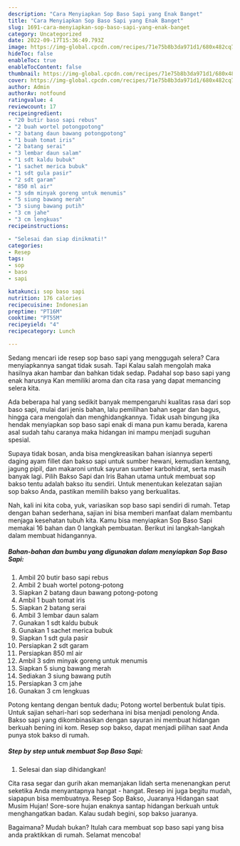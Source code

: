 ```yaml
---
description: "Cara Menyiapkan Sop Baso Sapi yang Enak Banget"
title: "Cara Menyiapkan Sop Baso Sapi yang Enak Banget"
slug: 1691-cara-menyiapkan-sop-baso-sapi-yang-enak-banget
category: Uncategorized
date: 2022-09-17T15:36:49.793Z
image: https://img-global.cpcdn.com/recipes/71e75b8b3da971d1/680x482cq70/sop-baso-sapi-foto-resep-utama.jpg
hideToc: false
enableToc: true
enableTocContent: false
thumbnail: https://img-global.cpcdn.com/recipes/71e75b8b3da971d1/680x482cq70/sop-baso-sapi-foto-resep-utama.jpg
cover: https://img-global.cpcdn.com/recipes/71e75b8b3da971d1/680x482cq70/sop-baso-sapi-foto-resep-utama.jpg
author: Admin
authorAv: notfound
ratingvalue: 4
reviewcount: 17
recipeingredient:
- "20 butir baso sapi rebus"
- "2 buah wortel potongpotong"
- "2 batang daun bawang potongpotong"
- "1 buah tomat iris"
- "2 batang serai"
- "3 lembar daun salam"
- "1 sdt kaldu bubuk"
- "1 sachet merica bubuk"
- "1 sdt gula pasir"
- "2 sdt garam"
- "850 ml air"
- "3 sdm minyak goreng untuk menumis"
- "5 siung bawang merah"
- "3 siung bawang putih"
- "3 cm jahe"
- "3 cm lengkuas"
recipeinstructions:

- "Selesai dan siap dinikmati!"
categories:
- Resep
tags:
- sop
- baso
- sapi

katakunci: sop baso sapi 
nutrition: 176 calories
recipecuisine: Indonesian
preptime: "PT16M"
cooktime: "PT55M"
recipeyield: "4"
recipecategory: Lunch

---
```



Sedang mencari ide resep sop baso sapi yang menggugah selera? Cara menyiapkannya sangat tidak susah. Tapi Kalau salah mengolah maka hasilnya akan hambar dan bahkan tidak sedap. Padahal sop baso sapi yang enak harusnya Kan memiliki aroma dan cita rasa yang dapat memancing selera kita.


Ada beberapa hal yang sedikit banyak mempengaruhi kualitas rasa dari sop baso sapi, mulai dari jenis bahan, lalu pemilihan bahan segar dan bagus, hingga cara mengolah dan menghidangkannya. Tidak usah bingung jika hendak menyiapkan sop baso sapi enak di mana pun kamu berada, karena asal sudah tahu caranya maka hidangan ini mampu menjadi suguhan spesial.

Supaya tidak bosan, anda bisa mengkreasikan bahan isiannya seperti daging ayam fillet dan bakso sapi untuk sumber hewani, kemudian kentang, jagung pipil, dan makaroni untuk sayuran sumber karbohidrat, serta masih banyak lagi. Pilih Bakso Sapi dan Iris Bahan utama untuk membuat sop bakso tentu adalah bakso itu sendiri. Untuk menentukan kelezatan sajian sop bakso Anda, pastikan memilih bakso yang berkualitas.


Nah, kali ini kita coba, yuk, variasikan sop baso sapi sendiri di rumah. Tetap dengan bahan sederhana, sajian ini bisa memberi manfaat dalam membantu menjaga kesehatan tubuh kita. Kamu bisa menyiapkan Sop Baso Sapi memakai 16 bahan dan 0 langkah pembuatan. Berikut ini langkah-langkah dalam membuat hidangannya.

<!--inarticleads1-->

##### Bahan-bahan dan bumbu yang digunakan dalam menyiapkan Sop Baso Sapi:

1. Ambil 20 butir baso sapi rebus
1. Ambil 2 buah wortel potong-potong
1. Siapkan 2 batang daun bawang potong-potong
1. Ambil 1 buah tomat iris
1. Siapkan 2 batang serai
1. Ambil 3 lembar daun salam
1. Gunakan 1 sdt kaldu bubuk
1. Gunakan 1 sachet merica bubuk
1. Siapkan 1 sdt gula pasir
1. Persiapkan 2 sdt garam
1. Persiapkan 850 ml air
1. Ambil 3 sdm minyak goreng untuk menumis
1. Siapkan 5 siung bawang merah
1. Sediakan 3 siung bawang putih
1. Persiapkan 3 cm jahe
1. Gunakan 3 cm lengkuas


Potong kentang dengan bentuk dadu; Potong wortel berbentuk bulat tipis. Untuk sajian sehari-hari sop sederhana ini bisa menjadi penolong Anda. Bakso sapi yang dikombinasikan dengan sayuran ini membuat hidangan berkuah bening ini kom. Resep sop bakso, dapat menjadi pilihan saat Anda punya stok bakso di rumah. 

<!--inarticleads2-->

##### Step by step untuk membuat Sop Baso Sapi:


1. Selesai dan siap dihidangkan!

Cita rasa segar dan gurih akan memanjakan lidah serta menenangkan perut seketika Anda menyantapnya hangat - hangat. Resep ini juga begitu mudah, siapapun bisa membuatnya. Resep Sop Bakso, Juaranya Hidangan saat Musim Hujan! Sore-sore hujan enaknya santap hidangan berkuah untuk menghangatkan badan. Kalau sudah begini, sop bakso juaranya. 

Bagaimana? Mudah bukan? Itulah cara membuat sop baso sapi yang bisa anda praktikkan di rumah. Selamat mencoba!
